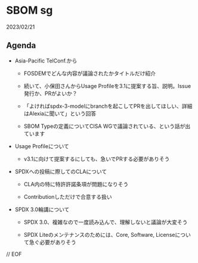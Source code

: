 # SBOM sg  

2023/02/21  

## Agenda

- Asia-Pacific TelConf.から

  - FOSDEMでどんな内容が議論されたかタイトルだけ紹介

  - 続いて、小保田さんからUsage Profileを3.1に提案する旨、説明。Issue発行か、PRがよいか？

  - 「よければspdx-3-modelにbranchを起こしてPRを出してほしい、詳細はAlexiaに聞いて」という回答

  - SBOM Typeの定義についてCISA WGで議論されている、という話が出ています

- Usage Profileについて

  - v3.1に向けて提案するにしても、急いでPRする必要がありそう

- SPDXへの投稿に際してのCLAについて  

  - CLA内の特に特許許諾条項が問題になりそう

  - Contributionしただけで合意する扱い

- SPDX 3.0輪講について

  - SPDX 3.0、複雑なので一度読み込んで、理解しないと議論が大変そう

  - SPDX Liteのメンテナンスのためには、Core, Software, Licenseについて急ぐ必要がありそう

// EOF  
